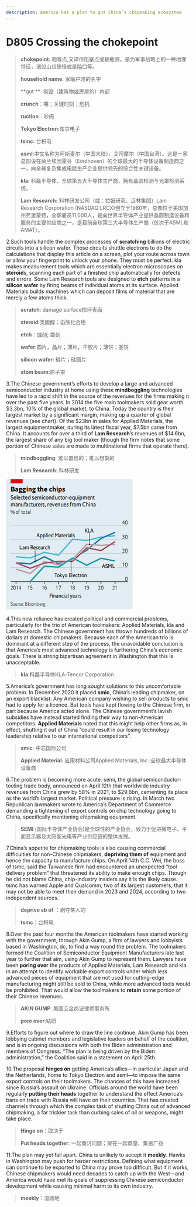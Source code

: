 ```yaml
---
description: America has a plan to gut China’s chipmaking ecosystem
---
```


# D805 Crossing the chokepoint
> **chokepoint**: 咽喉点,又译作阻塞点或是瓶颈。是为军事战略上的一种地理特征，诸如山谷狭径或是隘口等。
 > 
> **household name**: 家喻户晓的名字
 > 
> **gut **: 损毁（建筑物或房屋的）内部
 > 
> **crunch**：嚼；关键时刻；危机
 > 
> **ruction**：吵闹
 > 
> **Tokyo Electron**:东京电子
 > 
> **tsmc**: 台积电
 > 
> **asml**:中文名称为阿斯麦尔（中国大陆）、艾司摩尔（中国台湾）。这是一家总部设在荷兰埃因霍芬（Eindhoven）的全球最大的半导体设备制造商之一，向全球复杂集成电路生产企业提供领先的综合性关键设备。
 > 
> **kla**: 科磊半导体，全球第五大半导体生产商，拥有晶圆检测与光罩检测系统。
 > 
> **Lam Research:** 科林研发公司（或：拉姆研究、泛林集团）Lam Research Corporation (NASDAQ:LRCX)创立于1980年，总部位于美国加州弗里蒙特，全职雇员11,000人，是向世界半导体产业提供晶圆制造设备和服务的主要供应商之一，是目前全球第三大半导体生产商（仅次于ASML和AMAT）。
 > 

2.Such tools handle the complex processes of **scratching** billions of electric circuits into a silicon wafer. Those circuits shuttle electrons to do the calculations that display this article on a screen, plot your route across town or allow your fingerprint to unlock your phone. They must be perfect. kla makes measurement tools which are essentially electron microscopes on **steroid**s, scanning each part of a finished chip automatically for defects and errors. Some Lam Research tools are designed to **etch** patterns in a **silicon wafer** by firing beams of individual atoms at its surface. Applied Materials builds machines which can deposit films of material that are merely a few atoms thick.

> **scratch**: damage surface损坏表面
>
> **steroid**:类固醇；甾族化合物
>
> **etch**：蚀刻; 凿刻
>
> **wafer**:圆片，晶片；薄片，干胶片；薄饼；圣饼
>
> **silicon wafer**: 硅片；硅圆片
>
> **atom beam**:原子束
>

3.The Chinese government’s efforts to develop a large and advanced semiconductor industry at home using these **mind­boggling** technologies have led to a rapid shift in the source of the revenues for the firms making it over the past five years. In 2014 the five main toolmakers sold gear worth $3.3bn, 10% of the global market, to China. Today the country is their largest market by a significant margin, making up a quarter of global revenues (see chart). Of the $23bn in sales for Applied Materials, the largest equipment­maker, during its latest fiscal year, $7.5bn came from China. It accounts for over a third of **Lam Research**’s revenues of $14.6bn, the largest share of any big tool maker (though the firm notes that some portion of Chinese sales are made to multinational firms that operate there).

> **mind­boggling**: 难以置信的；难以想象的
>
> **Lam Research**: 科林研发
>

![](./img/boxcndjNUT5lzkfJdFYAbWTOxqX.png)

4.This new reliance has created political and commercial problems, particularly for the trio of American toolmakers: Applied Materials, kla and Lam Research. The Chinese government has thrown hundreds of billions of dollars at domestic chipmakers. Because each of the American trio is dominant at a different step of the process, the unavoidable conclusion is that America’s most advanced technology is furthering China’s economic goals. There is strong bipartisan agreement in Washington that this is unacceptable.

> **kla**:科磊半导体KLA-Tencor Corporation
>

5.America’s government has long sought solutions to this uncomfortable problem. In December 2020 it placed **smic**, China’s leading chipmaker, on an export blacklist. Any American company wishing to sell products to smic had to apply for a licence. But tools have kept flowing to the Chinese firm, in part because America acted alone. The Chinese government’s lavish subsidies have instead started finding their way to non-American competitors. **Applied Materials** noted that this might help other firms as, in effect, shutting it out of China “could result in our losing technology leadership relative to our international competitors”.

> **smic**: 中芯国际公司
>
> **Applied Material**: 应用材料公司Applied Materials, Inc.:全球最大半导体设备商
>

6.The problem is becoming more acute. semi, the global semiconductor-tooling trade body, announced on April 12th that worldwide industry revenues from China grew by 58% in 2021, to $29.6bn, cementing its place as the world’s largest market. Political pressure is rising. In March two Republican lawmakers wrote to America’s Department of Commerce demanding a tightening of export controls on chip technology going to China, specifically mentioning chipmaking equipment.

> **SEMI** (国际半导体产业协会)是全球性的产业协会，致力于促进微电子、平面显示器及太阳能光电等产业供应链的整体发展。
>

7.China’s appetite for chipmaking tools is also causing commercial difficulties for non-Chinese chipmakers, **depriving them of** equipment and hence the capacity to manufacture chips. On April 14th C.C. Wei, the boss of tsmc, said the Taiwanese firm had encountered an unexpected “tool delivery problem” that threatened its ability to make enough chips. Though he did not blame China, chip-industry insiders say it is the likely cause. tsmc has warned Apple and Qualcomm, two of its largest customers, that it may not be able to meet their demand in 2023 and 2024, according to two independent sources.

> **deprive sb of** ：剥夺某人的
>
> **tsmc**：台积电
>

8.Over the past four months the American toolmakers have started working with the government, through Akin Gump, a firm of lawyers and lobbyists based in Washington, dc, to find a way round the problem. The toolmakers formed the Coalition of Semiconductor Equipment Manufacturers late last year to further that aim, using Akin Gump to represent them. Lawyers have been **poring over** the products of Applied Materials, Lam Research and kla in an attempt to identify workable export controls under which less advanced pieces of equipment that are not used for cutting-edge manufacturing might still be sold to China, while more advanced tools would be prohibited. That would allow the toolmakers to **retain** some portion of their Chinese revenues.

> **AKIN GUMP**: 美国艾金岗波律师事务所
>
> **pore over**:钻研
>

9.Efforts to figure out where to draw the line continue. Akin Gump has been lobbying cabinet members and legislative leaders on behalf of the coalition, and is in ongoing discussions with both the Biden administration and members of Congress. “The plan is being driven by the Biden administration,” the Coalition said in a statement on April 25th.

10.The proposal **hinges on** getting America’s allies—in particular Japan and the Netherlands, home to Tokyo Electron and asml—to impose the same export controls on their toolmakers. The chances of this have increased since Russia’s assault on Ukraine. Officials around the world have been regularly **putting their heads** together to understand the effect America’s bans on trade with Russia will have on their countries. That has created channels through which the complex task of shutting China out of advanced chipmaking, a far trickier task than curbing sales of oil or weapons, might take place.

> **Hinge on**：取决于
>
> **Put heads together**: 一起商讨问题；聚在一起商量、集思广益
>

11.The plan may yet fall apart. China is unlikely to accept it **meekly**. Hawks in Washington may push for harder restrictions. Defining what equipment can continue to be exported to China may prove too difficult. But if it works, Chinese chipmakers would need decades to catch up with the West—and America would have met its goals of suppressing Chinese semiconductor development while causing minimal harm to its own industry.

> **meekly**：温顺地
>

